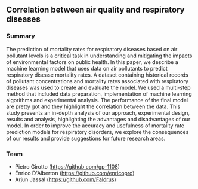 ## Correlation between air quality and respiratory diseases

### Summary
The prediction of mortality rates for respiratory diseases
based on air pollutant levels is a critical task in understanding and mitigating the impacts of environmental factors on
public health. In this paper, we describe a machine learning model that uses data on air pollutants to predict respiratory disease mortality rates. A dataset containing historical
records of pollutant concentrations and mortality rates associated with respiratory diseases was used to create and evaluate the model. We used a multi-step method that included
data preparation, implementation of machine learning algorithms and experimental analysis. The performance of the final model are pretty got and they highlight the correlation
between the data. This study presents an in-depth analysis of our approach, experimental design, results and analysis,
highlighting the advantages and disadvantages of our model.
In order to improve the accuracy and usefulness of mortality
rate prediction models for respiratory disorders, we explore
the consequences of our results and provide suggestions for
future research areas.

### Team
- Pietro Girotto (https://github.com/gp-1108)
- Enrico D'Alberton (https://github.com/enricopro)
- Arjun Jassal (https://github.com/Faldrus)

